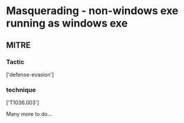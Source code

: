 # Masquerading - non-windows exe running as windows exe

## MITRE

### Tactic
['defense-evasion']

### technique
['T1036.003']

Many more to do...
